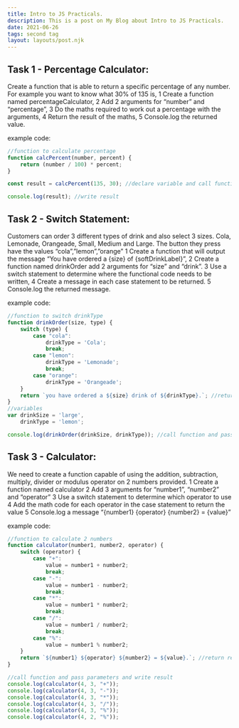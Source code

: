 ```yaml
---
title: Intro to JS Practicals.
description: This is a post on My Blog about Intro to JS Practicals.
date: 2021-06-26
tags: second tag
layout: layouts/post.njk
---
```


## Task 1 - Percentage Calculator:

Create a function that is able to return a specific percentage of any number.
For example you want to know what 30% of 135 is,
1 Create a function named percentageCalculator,
2 Add 2 arguments for “number” and “percentage”,
3 Do the maths required to work out a percentage with the arguments,
4 Return the result of the maths,
5 Console.log the returned value.

example code:
``` js
//function to calculate percentage
function calcPercent(number, percent) {
    return (number / 100) * percent;
}

const result = calcPercent(135, 30); //declare variable and call function

console.log(result); //write result
```

## Task 2 - Switch Statement:

Customers can order 3 different types of drink and also select 3 sizes.
Cola, Lemonade, Orangeade, Small, Medium and Large.
The button they press have the values “cola”,”lemon”,”orange”
1 Create a function that will output the message “You have ordered a {size} of {softDrinkLabel}”,
2 Create a function named drinkOrder add 2 arguments for “size” and “drink”.
3 Use a switch statement to determine where the functional code needs to be written,
4 Create a message in each case statement to be returned.
5 Console.log the returned message.

example code:
``` js
//function to switch drinkType
function drinkOrder(size, type) {
    switch (type) {
        case "cola":
            drinkType = 'Cola';
            break;
        case "lemon":
            drinkType = 'Lemonade';
            break;
        case "orange":
            drinkType = 'Orangeade';
    }
    return `you have ordered a ${size} drink of ${drinkType}.`; //return result
}
//variables
var drinkSize = 'large',
    drinkType = 'lemon';

console.log(drinkOrder(drinkSize, drinkType)); //call function and pass parameters and write result
```


## Task 3 - Calculator:

We need to create a function capable of using the addition, subtraction, multiply, divider or modulus operator on 2 numbers provided.
1 Create a function named calculator
2 Add 3 arguments for “number1”, “number2” and “operator”
3 Use a switch statement to determine which operator to use
4 Add the math code for each operator in the case statement to return the value
5 Console.log a message “{number1} {operator} {number2} = {value}”

example code:
``` js
//function to calculate 2 numbers
function calculator(number1, number2, operator) {
    switch (operator) {
        case "+":
            value = number1 + number2;
            break;
        case "-":
            value = number1 - number2;
            break;
        case "*":
            value = number1 * number2;
            break;
        case "/":
            value = number1 / number2;
            break;
        case "%":
            value = number1 % number2;
    }
    return `${number1} ${operator} ${number2} = ${value}.`; //return result
}

//call function and pass parameters and write result
console.log(calculator(4, 3, "+"));
console.log(calculator(4, 3, "-"));
console.log(calculator(4, 3, "*"));
console.log(calculator(4, 3, "/"));
console.log(calculator(4, 3, "%"));
console.log(calculator(4, 2, "%"));
```
